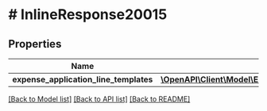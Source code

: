 # # InlineResponse20015

## Properties

Name | Type | Description | Notes
------------ | ------------- | ------------- | -------------
**expense_application_line_templates** | [**\OpenAPI\Client\Model\ExpenseApplicationLineTemplate[]**](ExpenseApplicationLineTemplate.md) |  |

[[Back to Model list]](../../README.md#models) [[Back to API list]](../../README.md#endpoints) [[Back to README]](../../README.md)
